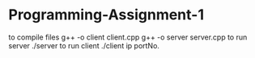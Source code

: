 # Programming-Assignment-1
to compile files
g++ -o client client.cpp
g++ -o server server.cpp
to run server
./server
to run client
./client ip portNo.

